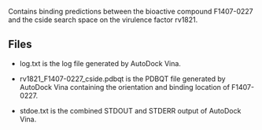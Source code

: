 Contains binding predictions between the bioactive compound F1407-0227 and the cside search space on the virulence factor rv1821.

## Files

- log.txt is the log file generated by AutoDock Vina.

- rv1821_F1407-0227_cside.pdbqt is the PDBQT file generated by AutoDock Vina containing the orientation and binding location of F1407-0227.

- stdoe.txt is the combined STDOUT and STDERR output of AutoDock Vina.

